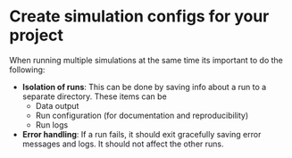 # Create simulation configs for your project

When running multiple simulations at the same time its important to do the following:

- **Isolation of runs**: This can be done by saving info about a run to a separate directory. These items can be
  - Data output
  - Run configuration (for documentation and reproducibility)
  - Run logs
- **Error handling**: If a run fails, it should exit gracefully saving error messages and logs. It should not affect the other runs.
